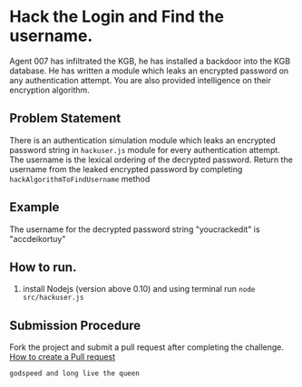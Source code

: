 Hack the Login and Find the username.
====================================
 Agent 007 has infiltrated the KGB, he has installed a backdoor into the KGB database. He has written a module which leaks an encrypted password on any authentication attempt. You are also provided intelligence on their encryption algorithm.

Problem Statement
------------------
There is an authentication simulation module which leaks an encrypted password string in `hackuser.js` module for every authentication attempt.
The username is the lexical ordering of the decrypted password.
Return the username from the leaked encrypted password by completing `hackAlgorithmToFindUsername` method


Example
-------
The username for the decrypted password string "youcrackedit" is "accdeikortuy" 

How to run.
-----------
1. install Nodejs (version above 0.10) and using terminal run `node src/hackuser.js`

Submission Procedure
---------------------
Fork the project and submit a pull request after completing the challenge.
[How to create a Pull request](https://help.github.com/articles/using-pull-requests/)

```
godspeed and long live the queen
```